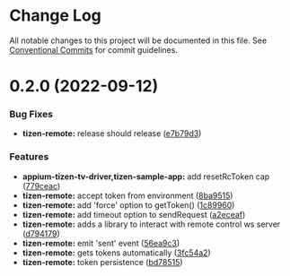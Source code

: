 # Change Log

All notable changes to this project will be documented in this file.
See [Conventional Commits](https://conventionalcommits.org) for commit guidelines.

# 0.2.0 (2022-09-12)


### Bug Fixes

* **tizen-remote:** release should release ([e7b79d3](https://github.com/headspinio/appium-tizen-tv-driver/commit/e7b79d3a35af81c5e3314cfec4b3b3bf56fd0c52))


### Features

* **appium-tizen-tv-driver,tizen-sample-app:** add resetRcToken cap ([779ceac](https://github.com/headspinio/appium-tizen-tv-driver/commit/779ceac426ba3aab764ecea80bffdeaa9e04ec7a))
* **tizen-remote:** accept token from environment ([8ba9515](https://github.com/headspinio/appium-tizen-tv-driver/commit/8ba95150fa5a7c3d95298054c00baf4cf0ca2880))
* **tizen-remote:** add 'force' option to getToken() ([1c89960](https://github.com/headspinio/appium-tizen-tv-driver/commit/1c899605b5c040dce978b03d7ca2a86c15035274))
* **tizen-remote:** add timeout option to sendRequest ([a2eceaf](https://github.com/headspinio/appium-tizen-tv-driver/commit/a2eceaf4c750e88f4f54ec1d0f47a1d4a1505c22))
* **tizen-remote:** adds a library to interact with remote control ws server ([d794179](https://github.com/headspinio/appium-tizen-tv-driver/commit/d794179fe4858bd9fb83c66c661b77b8635e2e1c))
* **tizen-remote:** emit 'sent' event ([56ea9c3](https://github.com/headspinio/appium-tizen-tv-driver/commit/56ea9c37848ce5b765133b2025ba1f939d78fa9b))
* **tizen-remote:** gets tokens automatically ([3fc54a2](https://github.com/headspinio/appium-tizen-tv-driver/commit/3fc54a2cd6031cf061fa4ec1b48f65446be92a24))
* **tizen-remote:** token persistence ([bd78515](https://github.com/headspinio/appium-tizen-tv-driver/commit/bd785152e5fbcb06e10dd4a1a7f46e22a366015d))
